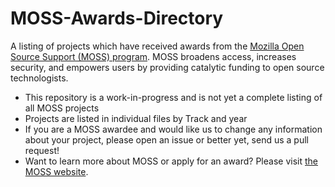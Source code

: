 # MOSS-Awards-Directory
A listing of projects which have received awards from the [Mozilla Open Source Support (MOSS) program](https://www.mozilla.org/moss/). MOSS broadens access, increases security, and empowers users by providing catalytic funding to open source technologists. 
* This repository is a work-in-progress and is not yet a complete listing of all MOSS projects
* Projects are listed in individual files by Track and year
* If you are a MOSS awardee and would like us to change any information about your project, please open an issue or better yet, send us a pull request!
* Want to learn more about MOSS or apply for an award? Please visit [the MOSS website](https://www.mozilla.org/moss/).
